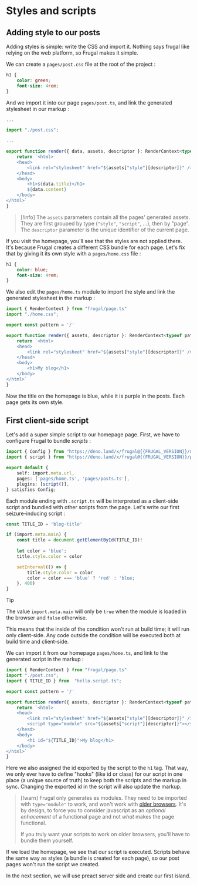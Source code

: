 # Styles and scripts

## Adding style to our posts

Adding styles is simple: write the CSS and import it. Nothing says frugal like relying on the web platform, so Frugal makes it simple.

We can create a `pages/post.css` file at the root of the project :

```css filename=pages/post.css
h1 {
    color: green;
    font-size: 4rem;
}
```

And we import it into our page `pages/post.ts`, and link the generated stylesheet in our markup :

```ts filename=pages/post.ts lines=[3,7,9-11]
...

import "./post.css";

...

export function render({ data, assets, descriptor }: RenderContext<typeof pattern, Data> ) {
    return `<html>
    <head>
        <link rel="stylesheet" href="${assets["style"][descriptor]}" />
    </head>
    <body>
        <h1>${data.title}</h1>
        ${data.content}
    </body>
</html>`
}
```

> [!info]
> The `assets` parameters contain all the pages' generated assets. They are first grouped by type (`"style"`, `"script"`, ...), then by "page". The `descriptor` parameter is the unique identifier of the current page.

If you visit the homepage, you'll see that the styles are not applied there. It's because Frugal creates a different CSS bundle for each page. Let's fix that by giving it its own style with a `pages/home.css` file :

```css filename=pages/home.css
h1 {
    color: blue;
    font-size: 4rem;
}
```

We also edit the `pages/home.ts` module to import the style and link the generated stylesheet in the markup :

```ts filename=page/home.ts lines=[1-2,6,8-10]
import { RenderContext } from "frugal/page.ts"
import "./home.css";

export const pattern = '/'

export function render({ assets, descriptor }: RenderContext<typeof pattern>) {
    return `<html>
    <head>
        <link rel="stylesheet" href="${assets["style"][descriptor]}" />
    </head>
    <body>
        <h1>My blog</h1>
    </body>
</html>`
}
```

Now the title on the homepage is blue, while it is purple in the posts. Each page gets its own style.

## First client-side script

Let's add a super simple script to our homepage page. First, we have to configure Frugal to bundle _scripts_ :

```ts filename=frugal.config.ts lines=[7]
import { Config } from "https://deno.land/x/frugal@{{FRUGAL_VERSION}}/mod.ts"
import { script } from "https://deno.land/x/frugal@{{FRUGAL_VERSION}}/plugins/script.ts"

export default {
    self: import.meta.url,
    pages: ['pages/home.ts', 'pages/posts.ts'],
    plugins: [script()],
} satisfies Config;
```

Each module ending with `.script.ts` will be interpreted as a client-side script and bundled with other scripts from the page. Let's write our first seizure-inducing script :

```ts filename=hello.script.ts
const TITLE_ID = 'blog-title'

if (import.meta.main) {
    const title = document.getElementById(TITLE_ID)!
    
    let color = 'blue';
    title.style.color = color

    setInterval(() => {
        title.style.color = color
        color = color === 'blue' ? 'red' : 'blue;
    }, 400)
}
```

> [!tip]
> The value `import.meta.main` will only be `true` when the module is loaded in the browser and `false` otherwise.
>
> This means that the inside of the condition won't run at build time; it will run only client-side. Any code outside the condition will be executed both at build time and client-side.

We can import it from our homepage `pages/home.ts`, and link to the generated script in the markup :

```ts filename=page/home.ts lines=[3,11,14]
import { RenderContext } from "frugal/page.ts"
import "./post.css";
import { TITLE_ID } from  "hello.script.ts";

export const pattern = '/'

export function render({ assets, descriptor }: RenderContext<typeof pattern>) {
    return `<html>
    <head>
        <link rel="stylesheet" href="${assets["style"][descriptor]}" />
        <script type="module" src="${assets["script"][descriptor]}"></script>
    </head>
    <body>
        <h1 id="${TITLE_ID}">My blog</h1>
    </body>
</html>`
}
```

Here we also assigned the id exported by the script to the `h1` tag. That way, we only ever have to define "hooks" (like id or class) for our script in one place (a unique source of truth) to keep both the scripts and the markup in sync. Changing the exported id in the script will also update the markup.

> [!warn]
> Frugal only generates es modules. They need to be imported with `type="module"` to work, and won't work with [older browsers](https://caniuse.com/es6-module). It's by design, to force you to consider javascript as an _optional enhacement_ of a functional page and not _what_ makes the page functional.
>
> If you truly want your scripts to work on older browsers, you'll have to bundle them yourself.

If we load the homepage, we see that our script is executed. Scripts behave the same way as styles (a bundle is created for each page), so our post pages won't run the script we created.

In the next section, we will use preact server side and create our first island.
